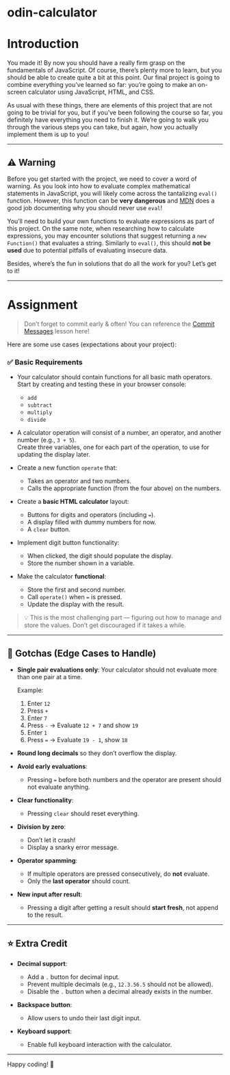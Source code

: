 # odin-calculator
# Introduction

You made it! By now you should have a really firm grasp on the fundamentals of JavaScript. Of course, there’s plenty more to learn, but you should be able to create quite a bit at this point. Our final project is going to combine everything you’ve learned so far: you’re going to make an on-screen calculator using JavaScript, HTML, and CSS.

As usual with these things, there are elements of this project that are not going to be trivial for you, but if you’ve been following the course so far, you definitely have everything you need to finish it. We’re going to walk you through the various steps you can take, but again, how you actually implement them is up to you!

---

## ⚠️ Warning

Before you get started with the project, we need to cover a word of warning. As you look into how to evaluate complex mathematical statements in JavaScript, you will likely come across the tantalizing `eval()` function. However, this function can be **very dangerous** and [MDN](https://developer.mozilla.org/en-US/docs/Web/JavaScript/Reference/Global_Objects/eval) does a good job documenting why you should never use `eval`!

You’ll need to build your own functions to evaluate expressions as part of this project. On the same note, when researching how to calculate expressions, you may encounter solutions that suggest returning a `new Function()` that evaluates a string. Similarly to `eval()`, this should **not be used** due to potential pitfalls of evaluating insecure data.

Besides, where’s the fun in solutions that do all the work for you? Let’s get to it!

---

# Assignment

> Don’t forget to commit early & often! You can reference the [Commit Messages](#) lesson here!

Here are some use cases (expectations about your project):

### ✅ Basic Requirements

- Your calculator should contain functions for all basic math operators. Start by creating and testing these in your browser console:
  - `add`
  - `subtract`
  - `multiply`
  - `divide`

- A calculator operation will consist of a number, an operator, and another number (e.g., `3 + 5`).  
  Create three variables, one for each part of the operation, to use for updating the display later.

- Create a new function `operate` that:
  - Takes an operator and two numbers.
  - Calls the appropriate function (from the four above) on the numbers.

- Create a **basic HTML calculator** layout:
  - Buttons for digits and operators (including `=`).
  - A display filled with dummy numbers for now.
  - A `clear` button.

- Implement digit button functionality:
  - When clicked, the digit should populate the display.
  - Store the number shown in a variable.

- Make the calculator **functional**:
  - Store the first and second number.
  - Call `operate()` when `=` is pressed.
  - Update the display with the result.

> 💡 This is the most challenging part — figuring out how to manage and store the values. Don’t get discouraged if it takes a while.

---

## 🐛 Gotchas (Edge Cases to Handle)

- **Single pair evaluations only**: Your calculator should not evaluate more than one pair at a time.
  
  Example:
  1. Enter `12`
  2. Press `+`
  3. Enter `7`
  4. Press `-` → Evaluate `12 + 7` and show `19`
  5. Enter `1`
  6. Press `=` → Evaluate `19 - 1`, show `18`

- **Round long decimals** so they don’t overflow the display.

- **Avoid early evaluations**:
  - Pressing `=` before both numbers and the operator are present should not evaluate anything.

- **Clear functionality**:
  - Pressing `clear` should reset everything.

- **Division by zero**:
  - Don’t let it crash!
  - Display a snarky error message.

- **Operator spamming**:
  - If multiple operators are pressed consecutively, do **not** evaluate.
  - Only the **last operator** should count.

- **New input after result**:
  - Pressing a digit after getting a result should **start fresh**, not append to the result.

---

## ⭐ Extra Credit

- **Decimal support**:
  - Add a `.` button for decimal input.
  - Prevent multiple decimals (e.g., `12.3.56.5` should not be allowed).
  - Disable the `.` button when a decimal already exists in the number.

- **Backspace button**:
  - Allow users to undo their last digit input.

- **Keyboard support**:
  - Enable full keyboard interaction with the calculator.

---

Happy coding! 🧮
